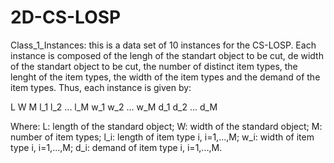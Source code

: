 # 2D-CS-LOSP
Class_1_Instances: this is a data set of 10 instances for the CS-LOSP. Each instance is composed of the lengh of the standart object to be cut, de width of the standart object to be cut, the number of distinct item types, the lenght of the item types, the width of the item types and the demand of the item types. Thus, each instance is given by:

L
W
M
l_1  l_2 ... l_M
w_1  w_2 ... w_M
d_1 d_2 ... d_M

Where: 
L: length of the standard object;
W: width of the standard object;
M: number of item types; 
l_i: length of item type i, i=1,...,M;
w_i: width of item type i, i=1,...,M;
d_i: demand of item type i, i=1,...,M.
